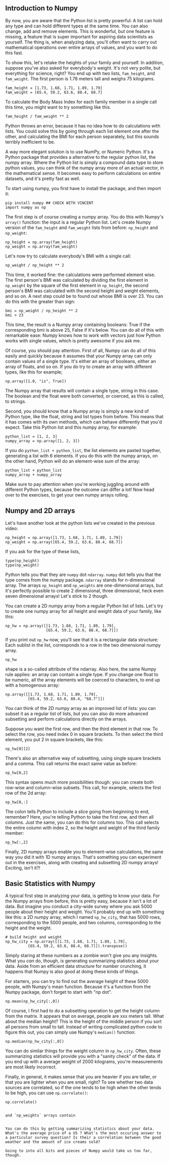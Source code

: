 ## Introduction to Numpy

By now, you are aware that the Python list is pretty powerful: A list can hold any type and can hold different types at the same time. You can also change, add and remove elements. This is wonderful, but one feature is missing, a feature that is super important for aspiring data scientists as yourself. The thing is, when analyzing data, you'll often want to carry out mathematical operations over entire arrays of values, and you want to do this fast. 

To show this, let's retake the heights of your family and yourself. In addition, suppose you've also asked for everybody's weight. It's not very polite, but everything for science, right? You end up with two lists, `fam_height`, and `fam_weight`. The first person is 1.78 meters tall and weighs 75 kilograms.

```
fam_height = [1.73, 1.68, 1.71, 1.89, 1.79]
fam_weight = [65.4, 59.2, 63.6, 88.4, 68.7]
```

To calculate the Body Mass Index for each family member in a single call this time, you might want to try something like this.

```
fam_height / fam_weight ** 2
```

Python throws an error, because it has no idea how to do calculations with lists. You could solve this by going through each list element one after the other, and calculating the BMI for each person separately, but this sounds terribly inefficient to be.

A way more elegant solution is to use NumPy, or Numeric Python. It's a Python package that provides a alternative to the regular python list, the numpy array. Where the Python list is simply a compound data type to store python values, you can think of the numpy array more of an actual vector, in the mathematical sense. It becomes easy to perform calculations on entire datasets, and it's pretty fast as well.

To start using numpy, you first have to install the package, and then import it:

```
pip install numpy ## CHECK WITH VINCENT
import numpy as np
```

The first step is of course creating a numpy array. You do this with Numpy's `array()` function: the input is a regular Python list. Let's create Numpy version of the `fam_height` and `fam_weight` lists from before: `np_height` and `np_weight`:

```
np_height = np.array(fam_height)
np_weight = np.array(fam_weight)
```

Let's now try to calculate everybody's BMI with a single call:

```
np_weight / np_height ** 2
```

This time, it worked fine: the calculations were performed element wise. The first person's BMI was calculated by dividing the first element in `np_weight` by the square of the first element in `np_height`, the second person's BMI was calculated with the second height and weight elements, and so on. A next step could be to found out whose BMI is over 23. You can do this with the greater than sign:

```
bmi = np_weight / np_height ** 2
bmi > 23
```

This time, the result is a Numpy array containing booleans: True if the corresponding bmi is above 25, False if it's below. You can do all of this with remarkable ease: Numpy knows how to work with vectors just how Python works with single values, which is pretty awesome if you ask me.

Of course, you should pay attention. First of all, Numpy can do all of this easily and quickly because it assumes that your Numpy array can only contain values of a single type. It's either an array of booleans, either an array of floats, and so on. If you do try to create an array with different types, like this for example;

```
np.array([1.0, "is", True])
```

The Numpy array that results will contain a single type, string in this case. The boolean and the float were both converted, or coerced, as this is called, to strings.

Second, you should know that a Numpy array is simply a new kind of Python type, like the float, string and list types from before. This means that it has comes with its own methods, which can behave differently that you'd expect. Take this Python list and this numpy array, for example:

```
python_list = [1, 2, 3]
numpy_array = np.array([1, 2, 3])
```

If you do `python_list + python_list`, the list elements are pasted together, generating a list with 6 elements. If you do this with the numpy arrays, on the other hand, Python will do an element-wise sum of the array:

```
python_list + python_list
numpy_array + numpy_array
```

Make sure to pay attention when you're working juggling around with different Python types, because the outcome can differ a lot! Now head over to the exercises, to get your own numpy arrays rolling.

## Numpy and 2D arrays

Let's have another look at the python lists we've created in the previous video:

```
np_height = np.array([1.73, 1.68, 1.71, 1.89, 1.79])
np_weight = np.array([65.4, 59.2, 63.6, 88.4, 68.7])
```

If you ask for the type of these lists,

```
type(np_height)
type(np_weight)
```

Python tells you that they are `numpy` dot `ndarray`. `numpy` dot tells you that the type comes from the numpy package. `ndarray` stands for n-dimensional array. The arrays `np_height` and `np_weights` are one-dimensional arrays, but it's perfectly possible to create 2 dimensional, three dimensional, heck even seven dimensional arrays! Let's stick to 2 though.

You can create a 2D numpy array from a regular Python list of lists. Let's try to create one numpy array for all height and weight data of your family, like this:

```
np_hw = np.array([[1.73, 1.68, 1.71, 1.89, 1.79],
                  [65.4, 59.2, 63.6, 88.4, 68.7]])
```

If you print out `np_hw` now, you'll see that it is a rectangular data structure: Each sublist in the list, corresponds to a row in the two dimensional numpy array.

```
np_hw
```

shape is a so-called attribute of the ndarray. Also here, the same Numpy rule applies: an array can contain a single type. If you change one float to be numeric, all the array elements will be coerced to characters, to end up with a homogenous array:

```
np.array([[1.73, 1.68, 1.71, 1.89, 1.79],
          [65.4, 59.2, 63.6, 88.4, "68.7"]])
```

You can think of the 2D numpy array as an improved list of lists: you can subset it as a regular list of lists, but you can also do more advanced subsetting and perform calculations directly on the arrays. 

Suppose you want the first row, and then the third element in that row. To select the row, you need index 0 in square brackets. To then select the third element, you put 2 in square brackets, like this:

```
np_hw[0][2]
```

There's also an alternative way of subsetting, using single square brackets and a comma. This call returns the exact same value as before:

```
np_hw[0,2]
```

This syntax opens much more possibilities though: you can create both row-wise and column-wise subsets. This call, for example, selects the first row of the 2d array:

```
np_hw[0,:]
```

The colon tells Python to include a slice going from beginning to end, remember? Here, you're telling Python to take the first row, and then all columns. Just the same, you can do this for columns too. This call selects the entire column with index 2, so the height and weight of the third family member:

```
np_hw[:,2]
```

Finally, 2D numpy arrays enable you to element-wise calculations, the same way you did it with 1D numpy arrays. That's something you can experiment out in the exercises, along with creating and subsetting 2D numpy arrays! Exciting, isn't it?!


## Basic Statistics with Numpy

A typical first step in analyzing your data, is getting to know your data. For the Numpy arrays from before, this is pretty easy, because it isn't a lot of data. But imagine you conduct a city-wide survey where you ask 5000 people about their height and weight. You'll probably end up with something like this: a 2D numpy array, which I named `np_hw_city`, that has 5000 rows, corresponding to the 5000 people, and two columns, corresponding to the height and the weight.

```
# build height and weight
np_hw_city = np.array([[1.73, 1.68, 1.71, 1.89, 1.79],
          [65.4, 59.2, 63.6, 88.4, 68.7]]).transpose()
```

Simply staring at these numbers as a zombie won't give you any insights. What you _can_ do, though, is generating summarizing statistics about your data. Aside from an efficient data structure for number crunching, it happens that Numpy is also good at doing these kinds of things. 

For starters, you can try to find out the average height of these 5000 people, with Numpy's mean function. Because it's a function from the Numpy package, don't forget to start with "np dot". 

```
np.mean(np_hw_city[:,0])
```

Of course, I first had to do a subsetting operation to get the height column from the matrix. It appears that on average, people are xxx meters tall. What about the median height? This is the height of the middle person if you sort all persons from small to tall. Instead of writing complicated python code to figure this out, you can simply use Numpy's `median()` function:

```
np.median(np_hw_city[:,0])
```

You can do similar things for the weight column in `np_hw_city`. Often, these summarizing statistics will provide you with a "sanity check" of the data. If you end up with a average weight of 2000 kilograms, you're measurements are most likely incorrect.

Finally, in general, it makes sense that you are heavier if you are taller, or that you are lighter when you are small, right? To see whether two data sources are correlated, so if the one tends to be high when the other tends to be high, you can use `np.correlate()`:

```
np.correlate()


and `np_weights` arrays contain


You can do this by getting summarizing statistics about your data. What's the average price of a US ? What's the most occuring answer to a particular survey question? Is their a correlation between the good weather and the amount of ice creams sold?

Going to into all bits and pieces of Numpy would take us too far, though. 
